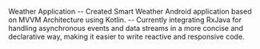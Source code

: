 Weather Application
-- Created Smart Weather Android application based on MVVM Architecture using Kotlin.
-- Currently integrating RxJava for handling asynchronous events and data streams in a more concise and declarative way, making it easier to write reactive and responsive code.
